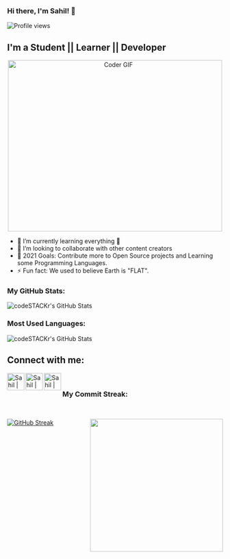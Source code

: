 ### Hi there, I'm Sahil! 👋
![Profile views](https://gpvc.arturio.dev/sahilbnsll?v=3)
## I'm a Student || Learner || Developer
<p  align="center"><img src="https://media.giphy.com/media/SWoSkN6DxTszqIKEqv/giphy.gif" alt="Coder GIF" width="500" height="400">

- 🌱 I’m currently learning everything 🤣
- 👯 I’m looking to collaborate with other content creators
- 🥅 2021 Goals: Contribute more to Open Source projects and Learning some Programming Languages.
- ⚡ Fun fact: We used to believe Earth is "FLAT".
<h3> <p allign= left> My GitHub Stats:</h3>
  <img align="center" alt="codeSTACKr's GitHub Stats" src="https://github-readme-stats.vercel.app/api?username=sahilbnsll&show_icons=true&theme=merko" />
<h3>  Most Used Languages: </h3>
  <img align="center" alt="codeSTACKr's GitHub Stats" src="https://github-readme-stats.vercel.app/api/top-langs/?username=sahilbnsll&layout=compact" />

## Connect with me:


<a href="https://twitter.com/sahilbansalll">
<img align="left" alt="Sahil | Twitter" width="40px" src="https://i.ibb.co/vZ4Bb2T/iconfinder-twitter-square-social-media-764945.png"/>
  </a>
<a href="https://www.linkedin.com/in/sahil-bansal-23905818b">
  <img align="left" alt="Sahil | LinkedIn" width="40px" src="https://www.flaticon.com/svg/vstatic/svg/174/174857.svg?token=exp=1613586931~hmac=2468cd9812e0296a455f8f6e699fdb07" />
  </a>
<a href="https://www.instagram.com/the_sahilbansal/">
<img align="left" alt="Sahil | Instagram" width="40px" src="https://www.flaticon.com/svg/vstatic/svg/733/733558.svg?token=exp=1613586974~hmac=69c16c056050d6b4e4d9cbf27a3d7c3e" />
  </a>
  <br>
 <h3>  My Commit Streak: </h3>
  </br>
  <p>
 <img align="right" src="https://raw.githubusercontent.com/ShahriarShafin/ShahriarShafin/main/Assets/programmer.gif" width="310px alt="programmergif">
</p>

[![GitHub Streak](https://github-readme-streak-stats.herokuapp.com/?user=sahilbnsll&&hide_border=true)](https://github.com/DenverCoder1/github-readme-streak-stats)

